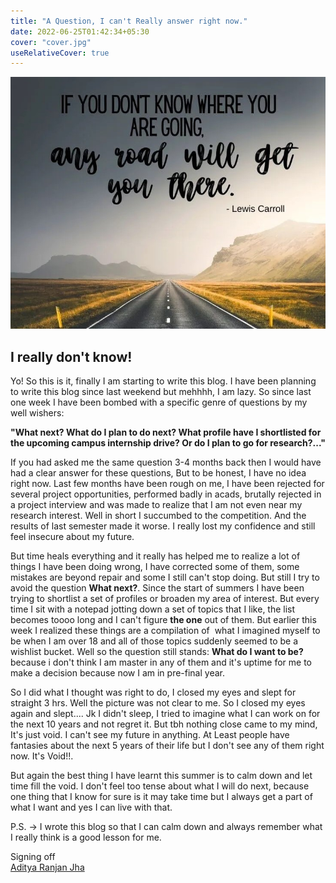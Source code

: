 ```yaml
---
title: "A Question, I can't Really answer right now."
date: 2022-06-25T01:42:34+05:30
cover: "cover.jpg"
useRelativeCover: true
---
```


![](cover.jpg)

## I really don't know!

Yo! So this is it, finally I am starting to write this blog. I have been planning to write this blog since last weekend but mehhhh, I am lazy. So since last one week I have been bombed with a specific genre of questions by my well wishers:

**"What next? What do I plan to do next? What profile have I shortlisted for the upcoming campus internship drive? Or do I plan to go for research?..."**

If you had asked me the same question 3-4 months back then I would have had a clear answer for these questions, But to be honest, I have no idea right now. Last few months have been rough on me, I have been rejected for several project opportunities, performed badly in acads, brutally rejected in a project interview and was made to realize that I am not even near my research interest. Well in short I succumbed to the competition. And the results of last semester made it worse. I really lost my confidence and still feel insecure about my future.

But time heals everything and it really has helped me to realize a lot of things I have been doing wrong, I have corrected some of them, some mistakes are beyond repair and some I still can't stop doing. But still I try to avoid the question **What next?**. Since the start of summers I have been trying to shortlist a set of profiles or broaden my area of interest. But every time I sit with a notepad jotting down a set of topics that I like, the list becomes toooo long and I can't figure **the one** out of them. But earlier this week I realized these things are a compilation of  what I imagined myself to be when I am over 18 and all of those topics suddenly seemed to be a wishlist bucket. Well so the question still stands: **What do I want to be?** because i don't think I am master in any of them and it's uptime for me to make a decision because now I am in pre-final year. 

So I did what I thought was right to do, I closed my eyes and slept for straight 3 hrs. Well the picture was not clear to me. So I closed my eyes again and slept.... Jk I didn't sleep, I tried to imagine what I can work on for the next 10 years and not regret it. But tbh nothing close came to my mind, It's just void. I can't see my future in anything. At Least people have fantasies about the next 5 years of their life but I don't see any of them right now. It's Void!!. 

But again the best thing I have learnt this summer is to calm down and let time fill the void. I don't feel too tense about what I will do next, because one thing that I know for sure is it may take time but I always get a part of what I want and yes I can live with that.

P.S. -> I wrote this blog so that I can calm down and always remember what I really think is a good lesson for me.

Signing off \
[Aditya Ranjan Jha](https://github.com/Adiboy3112)




